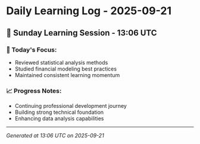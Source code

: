 # Daily Learning Log - 2025-09-21

## 📅 Sunday Learning Session - 13:06 UTC

### 🎯 Today's Focus:
- Reviewed statistical analysis methods
- Studied financial modeling best practices
- Maintained consistent learning momentum

### 📈 Progress Notes:
- Continuing professional development journey
- Building strong technical foundation
- Enhancing data analysis capabilities

---
*Generated at 13:06 UTC on 2025-09-21*

